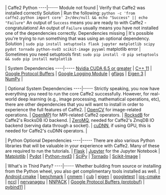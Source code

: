 
| Caffe2 Python
----|-----
Module not found | Verify that Caffe2 was installed correctly
Solution | Run the following: `python -c 'from caffe2.python import core' 2>/dev/null && echo "Success" || echo "Failure"` An output of `Success` means you are ready to with Caffe2 - congratulations! An output of `Failure` usually means you have not installed one of the dependencies correctly.
Dependencies missing | It's possible you're trying to run something that was using an optional dependency.
Solution | `sudo pip install setuptools flask jupyter matplotlib scipy pydot tornado python-nvd3 scikit-image pyyaml`
matplotlib error | Sometimes you need setuptools first: `sudo pip install -U pip setuptools && sudo pip install matplotlib`

| System Dependencies
----|-----
[Nvidia CUDA 6.5 or greater](https://developer.nvidia.com/cuda-zone) |
[C++ 11](https://en.wikipedia.org/wiki/C%2B%2B11) |
[Google Protocol Buffers](https://developers.google.com/protocol-buffers/) |
[Google Logging Module](https://github.com/google/glog) |
[gflags](https://gflags.github.io/gflags/) |
[Eigen 3](http://eigen.tuxfamily.org/) |
[NumPy](http://www.numpy.org/) |

| Optional System Dependencies
----|-----
Strictly speaking, you now have everything you need to run the core Caffe2 successfully. However, for real-world deep learning (e.g., image processing, mathematical operations, etc), there are other dependencies that you will want to install in order to experience the full features of Caffe2. |
[OpenCV](http://opencv.org/) for image-related operations. |
[OpenMPI](http://www.open-mpi.org/) for MPI-related Caffe2 operators. |
[RocksdB](http://rocksdb.org) for Caffe2's RocksDB IO backend. |
[ZeroMQ](http://zeromq.org/), needed for Caffe2's ZmqDB IO backend (serving data through a socket). |
[cuDNN](https://developer.nvidia.com/cudnn), if using GPU, this is needed for Caffe2's cuDNN operators. |

| Python Optional Dependencies
----|-----
There are also various Python libraries that will be valuable in your experience with Caffe2. Many of these are required to run the tutorials. |
[Flask](http://flask.pocoo.org/) |
[Jupyter](https://ipython.org/) for the Jupyter Notebook |
[Matplotlib](http://matplotlib.org/) |
[Pydot](https://pypi.python.org/pypi/pydot) |
[Python-nvd3](https://pypi.python.org/pypi/python-nvd3/) |
[SciPy](https://www.scipy.org/) |
[Tornado](http://www.tornadoweb.org/en/stable/) |
[Scikit-Image](http://scikit-image.org/) |

| What's in Third Party?
----|-----
Whether building from source or installing from the Python wheel, you also get complimentary tools installed as well. |
[Android cmake](https://github.com/taka-no-me/android-cmake) |
[benchmark](https://github.com/google/benchmark) |
[cnmem](https://github.com/NVIDIA/cnmem) |
[cub](http://nvlabs.github.io/cub/) |
[eigen](http://eigen.tuxfamily.org/) |
[googletest](https://github.com/google/googletest) |
[ios-cmake](https://github.com/cristeab/ios-cmake) |
[nccl](https://github.com/NVIDIA/nccl) |
[nervanagpu](https://github.com/NervanaSystems/nervanagpu) |
[NNPACK](https://github.com/Maratyszcza/NNPACK) |
[Google Protocol Buffers (protobuf)](https://developers.google.com/protocol-buffers/) |
[pybind11](https://github.com/pybind/pybind11) |
